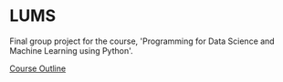 # LUMS
Final group project for the course, 'Programming for Data Science and Machine Learning using Python'.

[Course Outline](https://ces.lums.edu.pk/course-details.php?cid=127)
